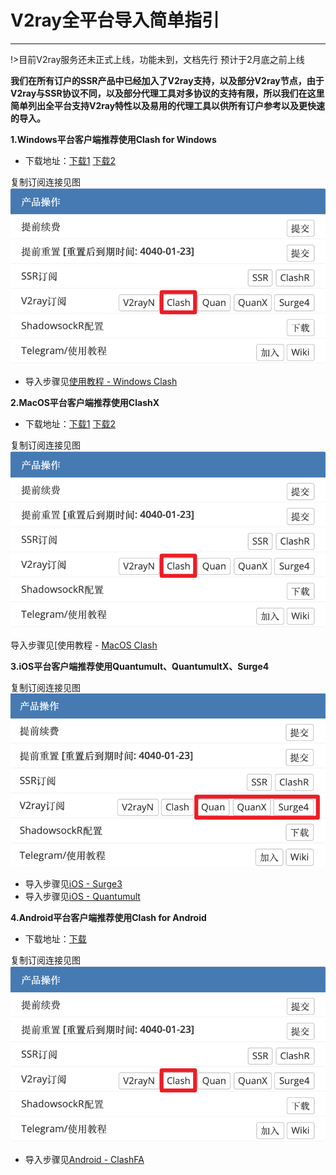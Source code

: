 # V2ray全平台导入简单指引
- - -

!>目前V2ray服务还未正式上线，功能未到，文档先行  预计于2月底之前上线

**我们在所有订户的SSR产品中已经加入了V2ray支持，以及部分V2ray节点，由于V2ray与SSR协议不同，以及部分代理工具对多协议的支持有限，所以我们在这里简单列出全平台支持V2ray特性以及易用的代理工具以供所有订户参考以及更快速的导入。**

**1.Windows平台客户端推荐使用Clash for Windows**

- 下载地址：[下载1](https://cdn.t9c.co/download/Clash.for.Windows.Setup.0.13.6.exe) [下载2](https://github.com/Fndroid/clash_for_windows_pkg/releases)

复制订阅连接见图
![](../img/v2add/clash.png)

- 导入步骤见[使用教程 - Windows Clash](/docs/clashwin)

**2.MacOS平台客户端推荐使用ClashX**

- 下载地址：[下载1](https://cdn.t9c.co/download/ClashX.dmg) [下载2](https://github.com/yichengchen/clashX/releases)

复制订阅连接见图
![](../img/v2add/clash.png)

导入步骤见[使用教程 -  [MacOS Clash](/docs/clashx)

**3.iOS平台客户端推荐使用Quantumult、QuantumultX、Surge4**

复制订阅连接见图
![](../img/v2add/ios.png)

- 导入步骤见[iOS - Surge3](/docs/ios-surge3)
- 导入步骤见[iOS - Quantumult](/docs/ios-quan)

**4.Android平台客户端推荐使用Clash for Android**

- 下载地址：[下载](https://cdn.t9c.co/download/Clash2.1.6.apk)

复制订阅连接见图
![](../img/v2add/clash.png)

- 导入步骤见[Android - ClashFA](/docs/Clash-for-Android)

